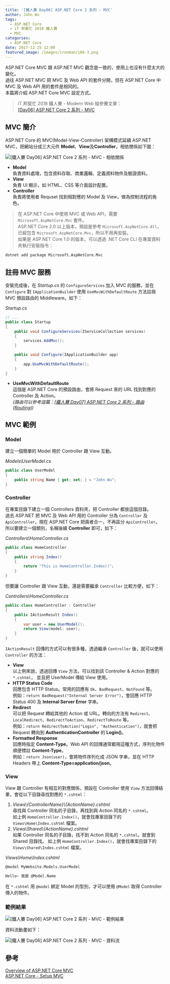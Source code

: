 ```yaml
---
title: '[鐵人賽 Day06] ASP.NET Core 2 系列 - MVC'
author: John Wu
tags:
  - ASP.NET Core
  - iT 邦幫忙 2018 鐵人賽
  - MVC
categories:
  - ASP.NET Core
date: 2017-12-25 12:00
featured_image: /images/ironman/i06-3.png
---
```


ASP.NET Core MVC 跟 ASP.NET MVC 觀念是一致的，使用上也沒有什麼太大的變化。  
過往 ASP.NET MVC 把 MVC 及 Web API 的套件分開，但在 ASP.NET Core 中 MVC 及 Web API 用的套件是相同的。  
本篇將介紹 ASP.NET Core MVC 設定方式。  

> iT 邦幫忙 2018 鐵人賽 - Modern Web 組參賽文章：  
 [[Day06] ASP.NET Core 2 系列 - MVC](https://ithelp.ithome.com.tw/articles/10193590)  
 
<!-- more -->

## MVC 簡介

ASP.NET Core 的 MVC(Model-View-Controller) 架構模式延續 ASP.NET MVC，把網站分成三大元件 **Model**、**View**及**Controller**，相依關係如下圖：  

![[鐵人賽 Day06] ASP.NET Core 2 系列 - MVC - 相依關係](/images/ironman/i06-2.png)  

* **Model**  
 負責資料處理，包含資料存取、商業邏輯、定義資料物件及驗證資料。  
* **View**  
 負責 UI 顯示，如 HTML、CSS 等介面設計配置。  
* **Controller**  
 負責將使用者 Requset 找到相對應的 Model 及 View，做為控制流程的角色。  

> 在 ASP.NET Core 中使用 MVC 或 Web API，需要 `Microsoft.AspNetCore.Mvc` 套件。  
 ASP.NET Core 2.0 以上版本，預設是參考 `Microsoft.AspNetCore.All`，已經包含 `Microsoft.AspNetCore.Mvc`，所以不用再安裝。  
 如果是 ASP.NET Core 1.0 的版本，可以透過 .NET Core CLI 在專案資料夾執行安裝指令：  
 ```sh
dotnet add package Microsoft.AspNetCore.Mvc
 ```

## 註冊 MVC 服務

安裝完成後，在 *Startup.cs* 的 `ConfigureServices` 加入 MVC 的服務，並在 `Configure` 對 `IApplicationBuilder` 使用 `UseMvcWithDefaultRoute` 方法註冊 MVC 預設路由的 Middleware。如下：  

*Startup.cs*
```cs
// ...
public class Startup
{
    public void ConfigureServices(IServiceCollection services)
    {
        services.AddMvc();
    }

    public void Configure(IApplicationBuilder app)
    {
        app.UseMvcWithDefaultRoute();
    }
}
```
* **UseMvcWithDefaultRoute**  
 這個是 ASP.NET Core 的預設路由，會將 Request 來的 URL 找到對應的 Controller 及 Action。  
 *(路由可以參考這篇：[[鐵人賽 Day07] ASP.NET Core 2 系列 - 路由 (Routing)](/article/ironman-day07-asp-net-core-routing.html))*  

## MVC 範例

### Model 

建立一個簡單的 Model 用於 Controller 跟 View 互動。  

*Models\UserModel.cs*
```cs
public class UserModel
{
    public string Name { get; set; } = "John Wu";
}
```

### Controller

在專案目錄下建立一個 Controllers 資料夾，把 Controller 都放這個目錄。  
過去 ASP.NET 把 MVC 及 Web API 用的 Controller 分為 `Controller` 及 `ApiController`，現在 ASP.NET Core 把兩者合一，不再區分 `ApiController`。  
所以要建立一個類別，名稱後綴 **Controller** 即可，如下：  

*Controllers\HomeController.cs*
```cs
public class HomeController
{
    public string Index()
    {
        return "This is HomeController.Index()";
    }
}
```

但要讓 Controller 跟 View 互動，還是需要繼承 `Controller` 比較方便，如下：  

*Controllers\HomeController.cs*
```cs
public class HomeController : Controller
{
    public IActionResult Index()
    {
        var user = new UserModel();
        return View(model: user);
    }
}
```

`IActionResult` 回傳的方式可以有很多種，透過繼承 `Controller` 後，就可以使用 `Controller` 的方法：  
* **View**  
 以上例來說，透過回傳 `View` 方法，可以找到該 Controller & Action 對應的 `*.cshtml`， 並且把 UserModel 傳給 View 使用。  
* **HTTP Status Code**  
 回應包含 HTTP Status。常用的回應有 `Ok`、`BadRequest`、`NotFound` 等。  
 例如：`return BadRequest("Internal Server Error")`，會回應 HTTP Status 400 及 **Internal Server Error** 字串。   
* **Redirect**  
 可以把 Request 轉給其他的 Action 或 URL。轉向的方法有 `Redirect`、`LocalRedirect`、`RedirectToAction`、`RedirectToRoute` 等。  
 例如：`return RedirectToAction("Login", "Authentication")`，就會把 Request 轉向到 **AuthenticationController** 的 **Login()**。    
* **Formatted Response**  
 回應時指定 **Content-Type**。Web API 的回傳通常都用這種方式，序列化物件順便標註 **Content-Type**。  
 例如：`return Json(user)`，會將物件序列化成 JSON 字串，並在 HTTP Headers 帶上 **Content-Type=application/json**。  

### View

View 跟 Controller 有相互的對應關係，預設在 Controller 使用 `View` 方法回傳結果，會從以下目錄尋找對應的 `*.cshtml`：  
1. *Views\\{ControllerName}\\{ActionName}.cshtml*  
 尋找與 Controller 同名的子目錄，再找到與 Action 同名的 `*.cshtml`。  
 如上例 `HomeController.Index()`，就會找專案目錄下的 `Views\Home\Index.cshtml` 檔案。  
2. *Views\Shared\\{ActionName}.cshtml*  
 如果 Controller 同名的子目錄，找不到 Action 同名的 `*.cshtml`。就會到 Shared 目錄找。
 如上例 `HomeController.Index()`，就會找專案目錄下的 `Views\Shared\Index.cshtml` 檔案。  

*Views\Home\Index.cshtml*
```html
@model MyWebsite.Models.UserModel

Hello~ 我是 @Model.Name
```

在 `*.cshtml` 用 `@model` 綁定 Model 的型別，才可以使用 `@Model` 取得 Controller 傳入的物件。  

### 範例結果

![[鐵人賽 Day06] ASP.NET Core 2 系列 - MVC - 範例結果](/images/ironman/i06-1.png)

資料流動畫如下：  

![[鐵人賽 Day06] ASP.NET Core 2 系列 - MVC - 資料流](/images/ironman/i06-3.gif)  

## 參考

[Overview of ASP.NET Core MVC](https://docs.microsoft.com/en-us/aspnet/core/mvc/overview)  
[ASP.NET Core - Setup MVC](https://www.tutorialspoint.com/asp.net_core/asp.net_core_setup_mvc.htm)  
